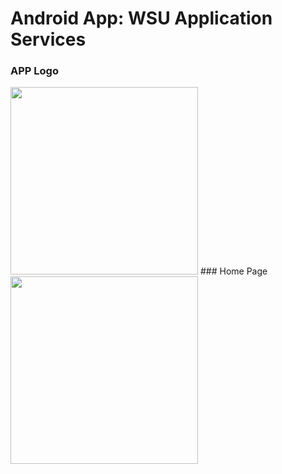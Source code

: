 # Android App: WSU Application Services
### APP Logo<br>
<img src="https://github.com/SKDiko/Android-App/assets/93092941/7fda5ae8-ab98-4967-9789-a2f45f027134" width="300">
### Home Page<br>
<img src="https://github.com/SKDiko/Android-App/assets/93092941/46b18f0e-1962-45a4-b261-729d4fa39196" width="300">




